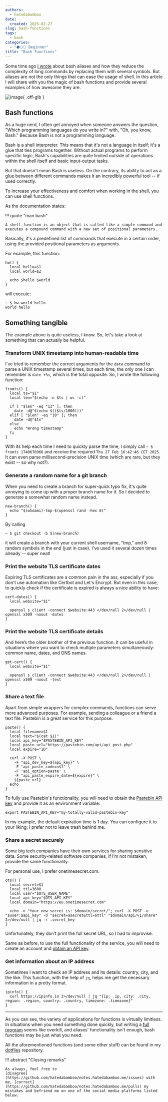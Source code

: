 ```yaml
---
authors:
  - hatedabamboo
date:
  created: 2025-02-27
slug: bash-functions
tags:
  - bash
categories:
  - "⬢⬡⬡ Beginner"
title: "Bash functions"
---
```

Some time ago [I wrote](./bash-aliases.md) about bash aliases and how they
reduce the complexity of long commands by replacing them with several symbols.
But aliases are not the only things that can ease the usage of shell. In this
article I will share with you the magic of bash functions and provide several
examples of how awesome they are.

<!-- more -->

![image](../assets/bash-functions.webp){ .off-glb }

## Bash functions

As a huge nerd, I often get annoyed when someone answers the question, "Which
programming languages do you write in?" with, "Oh, you know, Bash." Because
Bash is not a programming language.

Bash is a shell interpreter. This means that it's not a language in itself;
it's a glue that ties programs together. Without actual programs to perform
specific logic, Bash's capabilities are quite limited outside of operations
within the shell itself and basic input-output tasks.

But that doesn't mean Bash is useless. On the contrary, its ability to act as a
glue between different commands makes it an incredibly powerful tool -- if used
correctly.

To increase your effectiveness and comfort when working in the shell, you can
use shell functions.

As the documentation states:

!!! quote "man bash"

    A shell function is an object that is called like a simple command and
    executes a compound command with a new set of positional parameters.

Basically, it's a predefined list of commands that execute in a certain order,
using the provided positional parameters as arguments.

For example, this function:

```shell
hw() {
  local hello=$1
  local world=$2

  echo $hello $world
}
```

will execute:

```shell
~ $ hw world hello
world hello
```

## Something tangible

The example above is quite useless, I know. So, let's take a look at something
that can actually be helpful.

### Transform UNIX timestamp into human-readable time

I've tried to remember the correct arguments for the `date` command to parse a
UNIX timestamp several times, but each time, the only one I can remember is
`date +%s`, which is the total opposite. So, I wrote the following function:

```shell
fromts() {
  local ts="$1"
  local len="$(echo -n $ts | wc -c)"

  if [ "$len" -eq "13" ]; then
    date -d@"$(echo $(($ts/1000)))"
  elif [ "$len" -eq "10" ]; then
    date -d@"$ts"
  else
    echo "Wrong timestamp"
  fi
}
```

With its help each time I need to quickly parse the time, I simply call
`~ $ fromts 1740670966` and receive the required
`Thu 27 Feb 16:42:46 CET 2025`. It can even parse millisecond-precision UNIX
time (which are rare, but they exist -- so why not?).

### Generate a random name for a git branch

When you need to create a branch for super-quick typo fix, it's quite annoying
to come up with a proper branch name for it. So I decided to generate a
somewhat random name instead.

```shell
new-branch() {
  echo "$(whoami)-tmp-$(openssl rand -hex 8)"
}

```
By calling

```shell
~ $ git checkout -b $(new-branch)
```

it will create a branch with your current shell username, "tmp," and 8 random
symbols in the end (just in case). I've used it several dozen times already --
super neat!

### Print the website TLS certificate dates

Expiring TLS certificates are a common pain in the ass, especially if you don't
use automation like Certbot and Let's Encrypt. But even in this case, to
quickly check if the certificate is expired is always a nice ability to have:

```shell
cert-dates() {
  local website="$1"

  openssl s_client -connect $website:443 </dev/null 2>/dev/null | openssl x509 -noout -dates
}
```

### Print the website TLS certificate details

And here’s the older brother of the previous function. It can be useful in
situations where you want to check multiple parameters simultaneously: common
name, dates, and DNS names.

```shell
get-cert() {
  local website="$1"

  openssl s_client -connect $website:443 </dev/null 2>/dev/null | openssl x509 -noout -text
}
```

### Share a text file

Apart from simple wrappers for complex commands, functions can serve more
advanced purposes. For example, sending a colleague or a friend a text file.
Pastebin is a great service for this purpose.

```shell
paste() {
  local filename=$1
  local text="$(cat $1)"
  local api_key="$PASTEBIN_API_KEY"
  local paste_url="https://pastebin.com/api/api_post.php"
  local expire="1D"

  curl -X POST \
    -F "api_dev_key=${api_key}" \
    -F "api_paste_code=<$1" \
    -F 'api_option=paste' \
    -F "api_paste_expire_date=${expire}" \
    ${paste_url}
  echo
}

```

To fully use Pastebin's functionality, you will need to obtain the
[Pastebin API key](https://pastebin.com/doc_api#1) and provide it as an
environment variable:

```shell
export PASTEBIN_API_KEY="my-totally-valid-pastebin-key"
```

In my example, the default expiration time is 1 day. You can configure it to
your liking; I prefer not to leave trash behind me.

### Share a secret securely

Some big tech companies have their own services for sharing sensitive data.
Some security-related software companies, if I’m not mistaken, provide the same
functionality.

For personal use, I prefer onetimesecret.com.

```shell
ots() {
  local secret=$1
  local ttl=3600
  local user="$OTS_USER_NAME"
  local api_key="$OTS_API_KEY"
  local domain="https://eu.onetimesecret.com"

  echo -n "Your new secret is: $domain/secret/"; curl -X POST -u "$user:$api_key" -d "secret=$secret&ttl=$ttl" "$domain/api/v1/share" 2>/dev/null | jq -r .secret_key
}
```

Unfortunately, they don’t print the full secret URL, so I had to improvise.

Same as before, to use the full functionality of the service, you will need to
create an account and
[obtain an API key](https://docs.onetimesecret.com/docs/rest-api).

### Get information about an IP address

Sometimes I want to check an IP address and its details: country, city, and the
like. This function, with the help of `jq`, helps me get the necessary
information in a pretty format.

```shell
ipinfo() {
  curl https://ipinfo.io 2>/dev/null | jq "{ip: .ip, city: .city, region: .region, country: .country, timezone: .timezone}"
}
```

---

As you can see, the variety of applications for functions is virtually
limitless. In situations when you need something done quickly, but writing a
[full program](https://github.com/hatedabamboo/jeeves) seems like overkill, and
aliases' functionality isn’t enough, bash functions may be just what you need.

All the aforementioned functions (and some other stuff) can be found in my
[dotfiles](https://github.com/hatedabamboo/dotfiles) repository.

!!! abstract "Closing remarks"

    As always, feel free to
    [disagree](https://github.com/hatedabamboo/notes.hatedabamboo.me/issues) with
    me, [correct](https://github.com/hatedabamboo/notes.hatedabamboo.me/pulls) my
    mistakes and befriend me on one of the social media platforms listed below.
